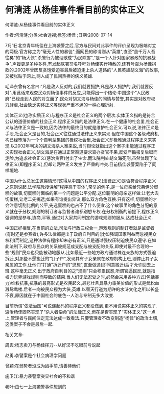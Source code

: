 # 何清涟  从杨佳事件看目前的实体正义    
    
何清涟:从杨佳事件看目前的实体正义    
作者:何清涟;分类:社会透视;标签:杨佳 ;日期:2008-07-14    
7月1日北京青年杨佳在上海袭警之后,官方与民间对此事件的评价呈现为极端对立的两极.官方称之为“毫无人性的暴徒";而网民的称谓则从“英雄",直至“虽千万人吾往矣"的“杨大侠",杀警行为被讴歌成“为民除害",“是一个人针对国家暴政的抗暴战争".声援更是多种多样,有发起联署签名呼吁对杨佳实行特赦的,还有号召为杨佳捐款的.2002年曾因反贪饱受迫害最后被迫走上杀人道路的“人民英雄胡文海"的故事,又被张贴于网上,两人成了民间热捧的侠义英雄.    
毛泽东曾有名言曰:“凡是敌人反对的,我们就要拥护;凡是敌人拥护的,我们就要反对".用此话来观查民众对杨佳事件的反应,只能得出一个结论:中国这个“人民政府"已经走到人民的对立面了.民众对胡文海与杨佳的同情与赞誉,其实是对政府权力肆虐,社会缺乏实体正义等现状严重不满的一种心理折射.    
实体正义(也称实质正义)与程序正义是社会正义的两个层次.实体正义指的是符合公认的道德价值的社会正义,程序正义指的是法律正义.在一个健康的社会里,社会正义与法律正义是一致的,因为法律的最终目的就是维护社会正义.可以说,法律正义是手段,社会正义是目的,社会正义往往通过法律正义来实现.但在中国这个各级政府机构已经堕落为一个个自利型集团的极权社会里,社会正义却极难通过程序正义来实现.以2002年判决的胡文海杀人案来说,当时舆论就指出这个案子未能通过程序正义实现社会正义,胡文海是在通过正常渠道要求查办贪官不果,反受严酷报复后铤而走险,为追求社会正义(惩治贪官)付出了生命.而法院判处胡文海死刑,虽然体现了法律正义(即程序正义),但却让两种正义发生了严重的冲突.目前杨佳袭警案陷于了同样境地.    
中国为什么总发生这类情形?这得从中国的程序正义(法律正义)是否符合程序正义之原则说起.法学院教授讲解“程序高于实体",常举的例子,是一位母亲给兄弟俩分蛋糕的故事,切蛋糕时面临的第一个问题是公平分配.这位聪明的母亲这样做:让老大去切蛋糕,让老二先挑选;如果有谁提出异议,那么双方角色互换.只有这样,切蛋糕的才会注意切割比例的公平,先选蛋糕的也占不了什么便宜.这个故事里的角色分配的意义就在于分权,规则的制订者与监督者谁都别想专权.在分权制衡的前提下,程序正义强调的是参与,协商,平等,通过对大家共同制定的游戏规则的服从,达成社会正义.    
中国正好相反,在当前的立法,司法与行政三权合一,游戏规则的制订者就是监督者(有时还是参赛者),许多法律都是出于政府自利目的(比如强调国家利益而忽视民众权利)而制定,这种法律有程序却未必有正义,只是通过强权压制迫使民众遵守.在如此法制下,政府与民众的关系被规范成支配与被支配的关系,即使对最不合理的一些“规则"民众也只能被动地服从.比如最近一些地方政府通过株连亲族的方式强迫拆迁,对那些不愿搬迁的“钉子户",发现其有子女亲属在政府机构上班,则停止其子女亲属的工作,让他们“打通"拆迁户的“思想",直至做通(即同意搬迁)后才允许回去上班.这种毫无正义,出于政府自利目的之“规则"只会积累民怨,所谓官逼民反,就是指权力玩弄游戏规则而导致的结果.当人们无法忍受之时,必然会采用各种方式(包括暴力)维权抗暴,抗暴的最高形式是农民起义,最悲壮且具暴力审美价值的形式是武松血溅鸳鸯楼.后者一向被民众视为大侠,英雄.以替天行道为期许的水浒文化之所以长盛不衰,原因就在于中国社会的底色--人治与专制无多大改变.    
目前所谓“依法治国"可说连起码的程序正义都没做到,更不用说实体正义的实现了.惩治杨佳固然实现了“杀人者偿命"的法律正义,但在是否实现了“实体正义"这一点上,管理者与民间注定无法达成一致看法.只要管理者不改变制造“杨佳"的政治土壤,这类案子不会是最后一起.    
    
相关文章:    
周舆:杨志卖刀与杨佳挥刀--从好汉不吃眼前亏说起    
赵勇:袭警案是个社会病理学问题    
曾颖:在弱势者没成为凶手前,请善待他们    
施卫江:暴力袭警案突显社会的不和谐    
老叶:由七一上海袭警事件想到的